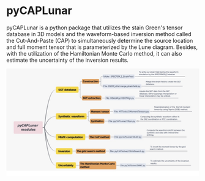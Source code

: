 # pyCAPLunar
pyCAPLunar is a python package that utilizes the stain Green's tensor database in 3D models and the waveform-based inversion method called the Cut-And-Paste (CAP) to simultaneously determine the source location and full moment tensor that is parameterized by the Lune diagram. Besides, with the utilization of the Hamiltonian Monte Carlo method, it can also estimate the uncertainty of the inversion results. 

![pyCAPLunar Modules](https://github.com/Liang-Ding/pyCAPLunar/blob/master/Documentation/pyCAPLunar_modules.jpg)
